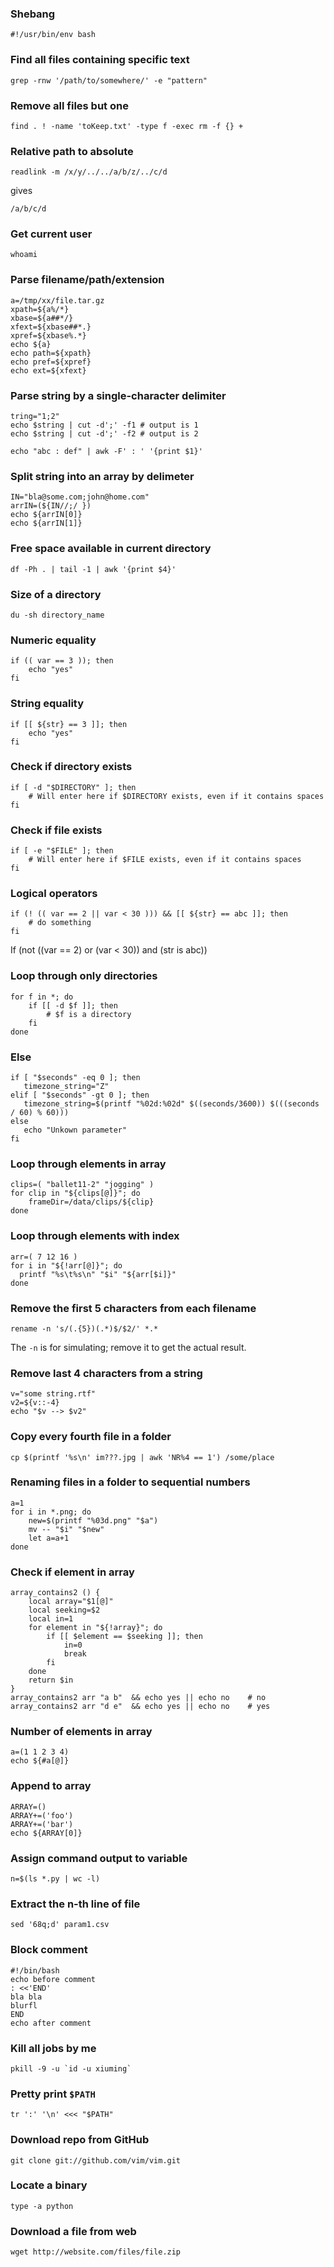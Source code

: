 ### Shebang

```
#!/usr/bin/env bash
```


### Find all files containing specific text

```
grep -rnw '/path/to/somewhere/' -e "pattern"
```


### Remove all files but one

```
find . ! -name 'toKeep.txt' -type f -exec rm -f {} +
```


### Relative path to absolute

```
readlink -m /x/y/../../a/b/z/../c/d
```

gives

```
/a/b/c/d
```


### Get current user

```
whoami
```


### Parse filename/path/extension

```
a=/tmp/xx/file.tar.gz
xpath=${a%/*}
xbase=${a##*/}
xfext=${xbase##*.}
xpref=${xbase%.*}
echo ${a}
echo path=${xpath}
echo pref=${xpref}
echo ext=${xfext}
```


### Parse string by a single-character delimiter

```
tring="1;2"
echo $string | cut -d';' -f1 # output is 1
echo $string | cut -d';' -f2 # output is 2
```

```
echo "abc : def" | awk -F' : ' '{print $1}'
```


### Split string into an array by delimeter

```
IN="bla@some.com;john@home.com"
arrIN=(${IN//;/ })
echo ${arrIN[0]}
echo ${arrIN[1]}
```


### Free space available in current directory

```
df -Ph . | tail -1 | awk '{print $4}'
```


### Size of a directory

```
du -sh directory_name
```


### Numeric equality

```
if (( var == 3 )); then
    echo "yes"
fi
```


### String equality

```
if [[ ${str} == 3 ]]; then
    echo "yes"
fi
```


### Check if directory exists

```
if [ -d "$DIRECTORY" ]; then
    # Will enter here if $DIRECTORY exists, even if it contains spaces
fi
```


### Check if file exists

```
if [ -e "$FILE" ]; then
    # Will enter here if $FILE exists, even if it contains spaces
fi
```


### Logical operators

```
if (! (( var == 2 || var < 30 ))) && [[ ${str} == abc ]]; then
    # do something
fi
```
If (not ((var == 2) or (var < 30)) and (str is abc))


### Loop through only directories

```
for f in *; do
    if [[ -d $f ]]; then
        # $f is a directory
    fi
done
```


### Else

```
if [ "$seconds" -eq 0 ]; then
   timezone_string="Z"
elif [ "$seconds" -gt 0 ]; then
   timezone_string=$(printf "%02d:%02d" $((seconds/3600)) $(((seconds / 60) % 60)))
else
   echo "Unkown parameter"
fi
```


### Loop through elements in array

```
clips=( "ballet11-2" "jogging" )
for clip in "${clips[@]}"; do
	frameDir=/data/clips/${clip}
done
```


### Loop through elements with index

```
arr=( 7 12 16 )
for i in "${!arr[@]}"; do 
  printf "%s\t%s\n" "$i" "${arr[$i]}"
done
```


### Remove the first 5 characters from each filename

```
rename -n 's/(.{5})(.*)$/$2/' *.*
```
The `-n` is for simulating; remove it to get the actual result.


### Remove last 4 characters from a string

```
v="some string.rtf"
v2=${v::-4}
echo "$v --> $v2"
```


### Copy every fourth file in a folder

```
cp $(printf '%s\n' im???.jpg | awk 'NR%4 == 1') /some/place
```


### Renaming files in a folder to sequential numbers

```
a=1
for i in *.png; do
	new=$(printf "%03d.png" "$a")
	mv -- "$i" "$new"
	let a=a+1
done
```


### Check if element in array


```
array_contains2 () { 
    local array="$1[@]"
    local seeking=$2
    local in=1
    for element in "${!array}"; do
        if [[ $element == $seeking ]]; then
            in=0
            break
        fi
    done
    return $in
}
array_contains2 arr "a b"  && echo yes || echo no    # no
array_contains2 arr "d e"  && echo yes || echo no    # yes
```


### Number of elements in array

```
a=(1 1 2 3 4)
echo ${#a[@]}
```


### Append to array

```
ARRAY=()
ARRAY+=('foo')
ARRAY+=('bar')
echo ${ARRAY[0]}
```


### Assign command output to variable

```
n=$(ls *.py | wc -l)
```


### Extract the n-th line of file

```
sed '68q;d' param1.csv
```


### Block comment

```
#!/bin/bash
echo before comment
: <<'END'
bla bla
blurfl
END
echo after comment
```


### Kill all jobs by me

```
pkill -9 -u `id -u xiuming`
```


### Pretty print `$PATH`

```
tr ':' '\n' <<< "$PATH"
```


### Download repo from GitHub

```
git clone git://github.com/vim/vim.git
```


### Locate a binary

```
type -a python
```


### Download a file from web

```
wget http://website.com/files/file.zip
```